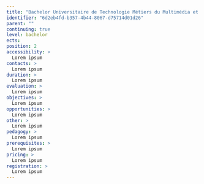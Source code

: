 ```yaml
---
title: "Bachelor Universitaire de Technologie Métiers du Multimédia et de l&#39;Internet 2"
identifier: "6d2eb4fd-b357-4b44-8067-d75714d01d26"
parent: ""
continuing: true
level: bachelor
ects: 
position: 2
accessibility: >
  Lorem ipsum 
contacts: >
  Lorem ipsum 
duration: >
  Lorem ipsum 
evaluation: >
  Lorem ipsum 
objectives: >
  Lorem ipsum 
opportunities: >
  Lorem ipsum 
other: >
  Lorem ipsum 
pedagogy: >
  Lorem ipsum 
prerequisites: >
  Lorem ipsum 
pricing: >
  Lorem ipsum 
registration: >
  Lorem ipsum 
---
```

